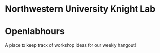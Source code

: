 Northwestern University Knight Lab
==================================

# Openlabhours

A place to keep track of workshop ideas for our weekly hangout!
